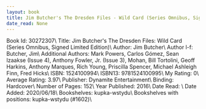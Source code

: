 ```yaml
---
layout: book
title: Jim Butcher's The Dresden Files - Wild Card (Series Omnibus, Signed Limited Edition)
date_read: None
---
```


Book Id: 30272307\ 
Title: Jim Butcher's The Dresden Files: Wild Card (Series Omnibus, Signed Limited Edition)\ 
Author: Jim Butcher\ 
Author l-f: Butcher, Jim\ 
Additional Authors: Mark Powers, Carlos Gómez, Sean Izaakse (Issue 4), Anthony Fowler, Jr. (Issue 3), Mohan, Bill Tortolini, Geoff Harkins, Anthony Marques, Rich Young, Priscilla Spencer, Michael Ashleigh Finn, Fred Hicks\ 
ISBN: 1524100994\ 
ISBN13: 9781524100995\ 
My Rating: 0\ 
Average Rating: 3.97\ 
Publisher: Dynamite Entertainment\ 
Binding: Hardcover\ 
Number of Pages: 152\ 
Year Published: 2016\ 
Date Read: \ 
Date Added: 2020/06/18\ 
Bookshelves: kupka-wstydu\ 
Bookshelves with positions: kupka-wstydu (#1602)\ 

